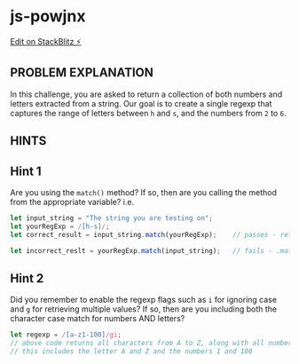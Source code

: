 # js-powjnx

[Edit on StackBlitz ⚡️](https://stackblitz.com/edit/js-powjnx)

## PROBLEM EXPLANATION
In this challenge, you are asked to return a collection of both numbers and letters extracted from a string.  Our goal is to create a single regexp that captures the range of letters between `h` and `s`, and the numbers from `2` to `6`.

## HINTS
## Hint 1
Are you using the `match()` method?  If so, then are you calling the method from the appropriate variable? i.e.
```js
let input_string = "The string you are testing on";
let yourRegExp = /[h-s]/;
let correct_result = input_string.match(yourRegExp);    // passes - returns characters H to S

let incorrect_reslt = yourRegExp.match(input_string);   // fails - .match() is not a function
```
## Hint 2
Did you remember to enable the regexp flags such as `i` for ignoring case and `g` for retrieving multiple values?  If so, then are you including both the character case match for numbers AND letters?
```js
let regexp = /[a-z1-100]/gi;
// above code returns all characters from A to Z, along with all numbers from 1 to 100
// this includes the letter A and Z and the numbers 1 and 100 
```
